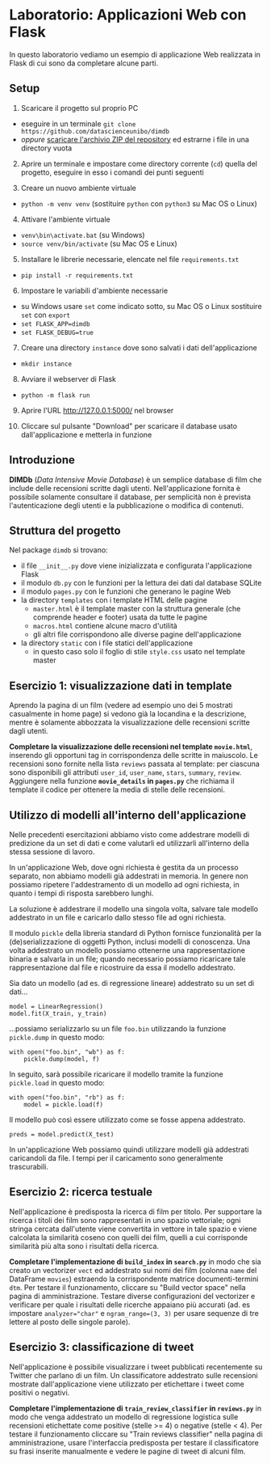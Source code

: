 Laboratorio: Applicazioni Web con Flask
=======================================

In questo laboratorio vediamo un esempio di applicazione Web realizzata in Flask di cui sono da completare alcune parti.

Setup
-----

1. Scaricare il progetto sul proprio PC
  - eseguire in un terminale `git clone https://github.com/datascienceunibo/dimdb`
  - _oppure_ [scaricare l'archivio ZIP del repository](#) ed estrarne i file in una directory vuota

2. Aprire un terminale e impostare come directory corrente (`cd`) quella del progetto, eseguire in esso i comandi dei punti seguenti

3. Creare un nuovo ambiente virtuale
  - `python -m venv venv` (sostituire `python` con `python3` su Mac OS o Linux)

4. Attivare l'ambiente virtuale
  - `venv\bin\activate.bat` (su Windows)
  - `source venv/bin/activate` (su Mac OS e Linux)

5. Installare le librerie necessarie, elencate nel file `requirements.txt`
  - `pip install -r requirements.txt`

6. Impostare le variabili d'ambiente necessarie
  - su Windows usare `set` come indicato sotto, su Mac OS o Linux sostituire `set` con `export`
  - `set FLASK_APP=dimdb`
  - `set FLASK_DEBUG=true`

7. Creare una directory `instance` dove sono salvati i dati dell'applicazione
  - `mkdir instance`

8. Avviare il webserver di Flask
  - `python -m flask run`

9. Aprire l'URL http://127.0.0.1:5000/ nel browser

10. Cliccare sul pulsante "Download" per scaricare il database usato dall'applicazione e metterla in funzione

Introduzione
------------

**DIMDb** (_Data Intensive Movie Database_) è un semplice database di film che include delle recensioni scritte dagli utenti. Nell'applicazione fornita è possibile solamente consultare il database, per semplicità non è prevista l'autenticazione degli utenti e la pubblicazione o modifica di contenuti.

Struttura del progetto
----------------------

Nel package `dimdb` si trovano:
- il file `__init__.py` dove viene inizializzata e configurata l'applicazione Flask
- il modulo `db.py` con le funzioni per la lettura dei dati dal database SQLite
- il modulo `pages.py` con le funzioni che generano le pagine Web
- la directory `templates` con i template HTML delle pagine
  - `master.html` è il template master con la struttura generale (che comprende header e footer) usata da tutte le pagine
  - `macros.html` contiene alcune macro d'utilità
  - gli altri file corrispondono alle diverse pagine dell'applicazione
- la directory `static` con i file statici dell'applicazione
  - in questo caso solo il foglio di stile `style.css` usato nel template master

Esercizio 1: visualizzazione dati in template
---------------------------------------------

Aprendo la pagina di un film (vedere ad esempio uno dei 5 mostrati casualmente in home page) si vedono già la locandina e la descrizione, mentre è solamente abbozzata la visualizzazione delle recensioni scritte dagli utenti.

**Completare la visualizzazione delle recensioni nel template `movie.html`**, inserendo gli opportuni tag in corrispondenza delle scritte in maiuscolo. Le recensioni sono fornite nella lista `reviews` passata al template: per ciascuna sono disponibili gli attributi `user_id`, `user_name`, `stars`, `summary`, `review`. Aggiungere nella funzione **`movie_details` in `pages.py`** che richiama il template il codice per ottenere la media di stelle delle recensioni.

Utilizzo di modelli all'interno dell'applicazione
-------------------------------------------------

Nelle precedenti esercitazioni abbiamo visto come addestrare modelli di predizione da un set di dati e come valutarli ed utilizzarli all'interno della stessa sessione di lavoro.

In un'applicazione Web, dove ogni richiesta è gestita da un processo separato, non abbiamo modelli già addestrati in memoria. In genere non possiamo ripetere l'addestramento di un modello ad ogni richiesta, in quanto i tempi di risposta sarebbero lunghi.

La soluzione è addestrare il modello una singola volta, salvare tale modello addestrato in un file e caricarlo dallo stesso file ad ogni richiesta.

Il modulo `pickle` della libreria standard di Python fornisce funzionalità per la (de)serializzazione di oggetti Python, inclusi modelli di conoscenza. Una volta addestrato un modello possiamo ottenerne una rappresentazione binaria e salvarla in un file; quando necessario possiamo ricaricare tale rappresentazione dal file e ricostruire da essa il modello addestrato.

Sia dato un modello (ad es. di regressione lineare) addestrato su un set di dati...

```
model = LinearRegression()
model.fit(X_train, y_train)
```

...possiamo serializzarlo su un file `foo.bin` utilizzando la funzione `pickle.dump` in questo modo:

```
with open("foo.bin", "wb") as f:
    pickle.dump(model, f)
```

In seguito, sarà possibile ricaricare il modello tramite la funzione `pickle.load` in questo modo:

```
with open("foo.bin", "rb") as f:
    model = pickle.load(f)
```

Il modello può così essere utilizzato come se fosse appena addestrato.

```
preds = model.predict(X_test)
```

In un'applicazione Web possiamo quindi utilizzare modelli già addestrati caricandoli da file. I tempi per il caricamento sono generalmente trascurabili.

Esercizio 2: ricerca testuale
-----------------------------

Nell'applicazione è predisposta la ricerca di film per titolo. Per supportare la ricerca i titoli dei film sono rappresentati in uno spazio vettoriale; ogni stringa cercata dall'utente viene convertita in vettore in tale spazio e viene calcolata la similarità coseno con quelli dei film, quelli a cui corrisponde similarità più alta sono i risultati della ricerca.

**Completare l'implementazione di `build_index` in `search.py`** in modo che sia creato un vectorizer `vect` ed addestrato sui nomi dei film (colonna `name` del DataFrame `movies`) estraendo la corrispondente matrice documenti-termini `dtm`. Per testare il funzionamento, cliccare su "Build vector space" nella pagina di amministrazione. Testare diverse configurazioni del vectorizer e verificare per quale i risultati delle ricerche appaiano più accurati (ad. es impostare `analyzer="char"` e `ngram_range=(3, 3)` per usare sequenze di tre lettere al posto delle singole parole).

Esercizio 3: classificazione di tweet
-------------------------------------

Nell'applicazione è possibile visualizzare i tweet pubblicati recentemente su Twitter che parlano di un film. Un classificatore addestrato sulle recensioni mostrate dall'applicazione viene utilizzato per etichettare i tweet come positivi o negativi.

**Completare l'implementazione di `train_review_classifier` in `reviews.py`** in modo che venga addestrato un modello di regressione logistica sulle recensioni etichettate come positive (stelle >= 4) o negative (stelle < 4). Per testare il funzionamento cliccare su "Train reviews classifier" nella pagina di amministrazione, usare l'interfaccia predisposta per testare il classificatore su frasi inserite manualmente e vedere le pagine di tweet di alcuni film.
